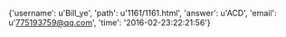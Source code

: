 {'username': u'Bill_ye', 'path': u'1161/1161.html', 'answer': u'ACD', 'email': u'775193759@qq.com', 'time': '2016-02-23:22:21:56'}